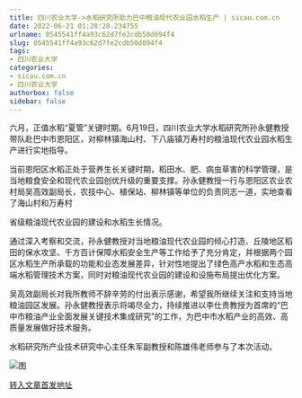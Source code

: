 ```yaml
---
title: 四川农业大学->水稻研究所助力巴中粮油现代农业园水稻生产 | sicau.com.cn
date: 2022-06-21 01:28:28.234755
urlname: 0545541ff4a93c62d7fe2cdb50d094f4
slug: 0545541ff4a93c62d7fe2cdb50d094f4
tags: 
- 四川农业大学
categories:
- sicau.com.cn
- 四川农业大学
authorbox: false
sidebar: false
---
```

六月，正值水稻“夏管”关键时期。6月19日，四川农业大学水稻研究所孙永健教授带队赴巴中市恩阳区，对柳林镇海山村、下八庙镇万寿村的粮油现代农业园水稻生产进行实地指导。

当前恩阳区水稻正处于营养生长关键时期，稻田水、肥、病虫草害的科学管理，是当地粮食安全和现代农业园创优升级的重要支撑。孙永健教授一行与恩阳区农业农村局吴高效副局长，农技中心、植保站、柳林镇等单位的负责同志一道，实地查看了海山村和万寿村
<!--more-->
省级粮油现代农业园的建设和水稻生长情况。

通过深入考察和交流，孙永健教授对当地粮油现代农业园的倾心打造、丘陵地区稻田的保水攻坚、千方百计保障水稻安全生产等工作给予了充分肯定，并根据两个园区水稻生产所承载的功能和业态发展差异，针对性地提出了绿色高产水稻和生态高端水稻管理技术方案，同时对粮油现代农业园的建设和设施布局提出优化方案。

吴高效副局长对我所教师不辞辛劳的付出表示感谢，希望我所继续关注和支持当地粮油园区发展。孙永健教授表示将竭尽全力，持续推进以李仕贵教授为首席的“巴中市粮油产业全面发展关键技术集成研究”的工作，为巴中市水稻产业的高效、高质量发展做好技术服务。

水稻研究所产业技术研究中心主任朱军副教授和陈雄伟老师参与了本次活动。

![图](https://news.sicau.edu.cn/__local/5/EA/02/8B2911CF8D628235565D0D38D17_BE6FCC3C_D71A.png)

[转入文章首发地址](https://news.sicau.edu.cn/info/1078/68466.htm)